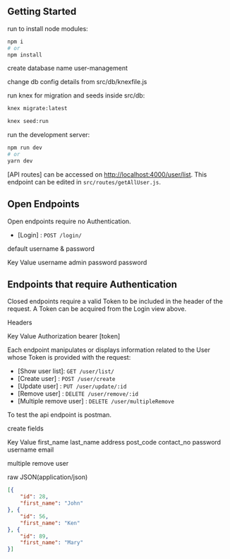 ## Getting Started

run to install node modules:

```bash
npm i
# or
npm install
```

create database name user-management

change db config details from src/db/knexfile.js

run knex for migration and seeds inside src/db:

```bash
knex migrate:latest

knex seed:run
```
run the development server:

```bash
npm run dev
# or
yarn dev
```

[API routes] 
can be accessed on [http://localhost:4000/user/list](http://localhost:4000/user). This endpoint can be edited in `src/routes/getAllUser.js`.

## Open Endpoints

Open endpoints require no Authentication.

* [Login] : `POST /login/`

default username & password

Key       Value
username  admin
password  password

## Endpoints that require Authentication

Closed endpoints require a valid Token to be included in the header of the
request. A Token can be acquired from the Login view above.

Headers

Key           Value
Authorization bearer [token]

Each endpoint manipulates or displays information related to the User whose
Token is provided with the request:

* [Show user list]: `GET /user/list/`
* [Create user] : `POST /user/create`
* [Update user] : `PUT /user/update/:id`
* [Remove user] : `DELETE /user/remove/:id`
* [Multiple remove user] : `DELETE /user/multipleRemove`

To test the api endpoint is postman.

create fields

Key         Value
first_name
last_name
address
post_code
contact_no
password
username
email

multiple remove user

raw JSON(application/json)

```json
[{
	"id": 28,
	"first_name": "John"
}, {
	"id": 56,
	"first_name": "Ken"
}, {
	"id": 89,
	"first_name": "Mary"
}]
```



